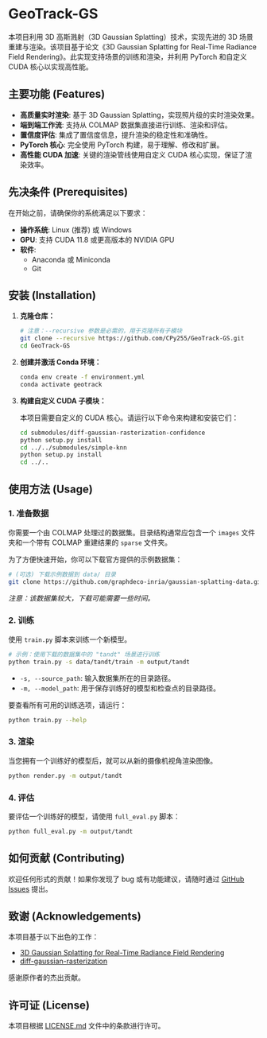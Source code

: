 # GeoTrack-GS


本项目利用 3D 高斯溅射（3D Gaussian Splatting）技术，实现先进的 3D 场景重建与渲染。该项目基于论文《3D Gaussian Splatting for Real-Time Radiance Field Rendering》。此实现支持场景的训练和渲染，并利用 PyTorch 和自定义 CUDA 核心以实现高性能。

## 主要功能 (Features)

*   **高质量实时渲染**: 基于 3D Gaussian Splatting，实现照片级的实时渲染效果。
*   **端到端工作流**: 支持从 COLMAP 数据集直接进行训练、渲染和评估。
*   **置信度评估**: 集成了置信度信息，提升渲染的稳定性和准确性。
*   **PyTorch 核心**: 完全使用 PyTorch 构建，易于理解、修改和扩展。
*   **高性能 CUDA 加速**: 关键的渲染管线使用自定义 CUDA 核心实现，保证了渲染效率。

## 先决条件 (Prerequisites)

在开始之前，请确保你的系统满足以下要求：
*   **操作系统**: Linux (推荐) 或 Windows
*   **GPU**: 支持 CUDA 11.8 或更高版本的 NVIDIA GPU
*   **软件**:
    *   Anaconda 或 Miniconda
    *   Git

## 安装 (Installation)

1.  **克隆仓库：**

    ```bash
    # 注意：--recursive 参数是必需的，用于克隆所有子模块
    git clone --recursive https://github.com/CPy255/GeoTrack-GS.git
    cd GeoTrack-GS
    ```

2.  **创建并激活 Conda 环境：**

    ```bash
    conda env create -f environment.yml
    conda activate geotrack
    ```

3.  **构建自定义 CUDA 子模块：**

    本项目需要自定义的 CUDA 核心。请运行以下命令来构建和安装它们：

    ```bash
    cd submodules/diff-gaussian-rasterization-confidence
    python setup.py install
    cd ../../submodules/simple-knn
    python setup.py install
    cd ../..
    ```

## 使用方法 (Usage)

### 1. 准备数据

你需要一个由 COLMAP 处理过的数据集。目录结构通常应包含一个 `images` 文件夹和一个带有 COLMAP 重建结果的 `sparse` 文件夹。

为了方便快速开始，你可以下载官方提供的示例数据集：
```bash
# (可选) 下载示例数据到 data/ 目录
git clone https://github.com/graphdeco-inria/gaussian-splatting-data.git data
```
*注意：该数据集较大，下载可能需要一些时间。*

### 2. 训练

使用 `train.py` 脚本来训练一个新模型。

```bash
# 示例：使用下载的数据集中的 "tandt" 场景进行训练
python train.py -s data/tandt/train -m output/tandt
```

*   `-s, --source_path`: 输入数据集所在的目录路径。
*   `-m, --model_path`: 用于保存训练好的模型和检查点的目录路径。

要查看所有可用的训练选项，请运行：
```bash
python train.py --help
```

### 3. 渲染

当您拥有一个训练好的模型后，就可以从新的摄像机视角渲染图像。

```bash
python render.py -m output/tandt
```

### 4. 评估

要评估一个训练好的模型，请使用 `full_eval.py` 脚本：

```bash
python full_eval.py -m output/tandt
```

## 如何贡献 (Contributing)

欢迎任何形式的贡献！如果你发现了 bug 或有功能建议，请随时通过 [GitHub Issues](https://github.com/CPy255/GeoTrack-GS/issues) 提出。

## 致谢 (Acknowledgements)

本项目基于以下出色的工作：
*   [3D Gaussian Splatting for Real-Time Radiance Field Rendering](https://repo-sam.inria.fr/fungraph/3d-gaussian-splatting/)
*   [diff-gaussian-rasterization](https://github.com/graphdeco-inria/diff-gaussian-rasterization)

感谢原作者的杰出贡献。

## 许可证 (License)

本项目根据 [LICENSE.md](LICENSE.md) 文件中的条款进行许可。
